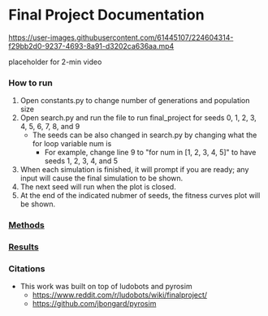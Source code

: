# Final Project Documentation

https://user-images.githubusercontent.com/61445107/224604314-f29bb2d0-9237-4693-8a91-d3202ca636aa.mp4

placeholder for 2-min video

### How to run 
1. Open constants.py to change number of generations and population size
2. Open search.py and run the file to run final_project for seeds 0, 1, 2, 3, 4, 5, 6, 7, 8, and 9
    - The seeds can be also changed in search.py by changing what the for loop variable num is 
        - For example, change line 9 to "for num in [1, 2, 3, 4, 5]" to have seeds 1, 2, 3, 4, and 5
3. When each simulation is finished, it will prompt if you are ready; any input will cause the final simulation to be shown.
4. The next seed will run when the plot is closed. 
5. At the end of the indicated nubmer of seeds, the fitness curves plot will be shown. 

### [Methods](docs/methods.md)

### [Results](docs/results.md)

### Citations 
- This work was built on top of ludobots and pyrosim
    - https://www.reddit.com/r/ludobots/wiki/finalproject/
    - https://github.com/jbongard/pyrosim 

